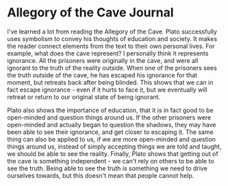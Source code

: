 # Allegory of the Cave Journal

I've learned a lot from reading the Allegory of the Cave. Plato successfully uses symbolism to convey his thoughts of education and society. It makes the reader connect elements from the text to their own personal lives. For example, what does the cave represent? I personally think it represents ignorance. All the prisoners were originally in the cave, and were all ignorant to the truth of the reality outside. When one of the prisoners sees the truth outside of the cave, he has escaped his ignorance for that moment, but retreats back after being blinded. This shows that we can in fact escape ignorance - even if it hurts to face it, but we eventually will retreat or return to our original state of being ignorant.

Plato also shows the importance of education, that it is in fact good to be open-minded and question things around us. If the other prisoners were open-minded and actually began to question the shadows, they may have been able to see their ignorance, and get closer to escaping it. The same thing can also be applied to us, if we are more open-minded and question things around us, instead of simply accepting things we are told and taught, we should be able to see the reality. Finally, Plato shows that getting out of the cave is something independent - we can't rely on others to be able to see the truth. Being able to see the truth is something we need to drive ourselves towards, but this doesn't mean that people cannot help.
